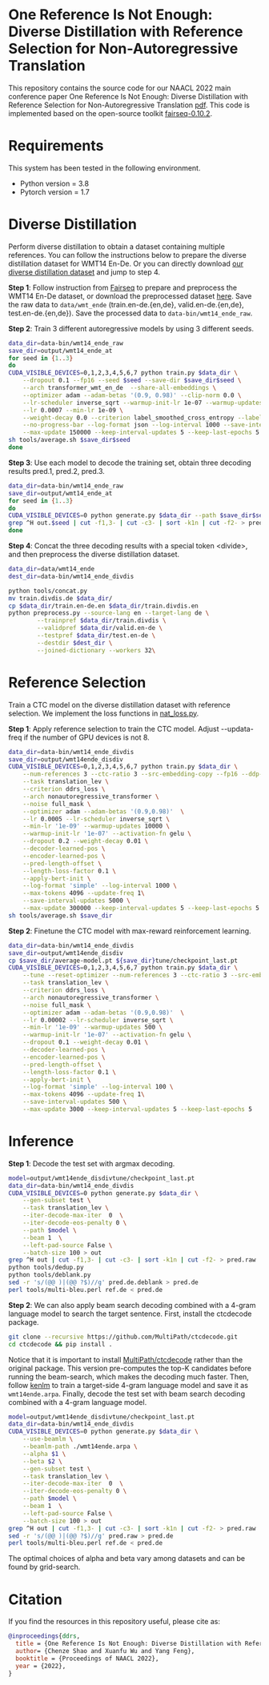 # One Reference Is Not Enough: Diverse Distillation with Reference Selection for Non-Autoregressive Translation
This repository contains the source code for our NAACL 2022 main conference paper One Reference Is Not Enough: Diverse Distillation with Reference Selection for Non-Autoregressive Translation [pdf](https://arxiv.org/pdf/2205.14333.pdf). This code is implemented based on the open-source toolkit [fairseq-0.10.2](https://github.com/pytorch/fairseq).

# Requirements
This system has been tested in the following environment.

+ Python version = 3.8
+ Pytorch version = 1.7

# Diverse Distillation
Perform diverse distillation to obtain a dataset containing multiple references. You can follow the instructions below to prepare the diverse distillation dataset for WMT14 En-De. Or you can directly download [our diverse distillation dataset](https://drive.google.com/file/d/1-A0fufa8m7aNaCgspBtakJaRgOCcoIMt/view?usp=sharing) and jump to step 4.

**Step 1**: Follow instruction from [Fairseq](https://github.com/pytorch/fairseq/tree/master/examples/translation) to prepare and preprocess the WMT14 En-De dataset, or download the preprocessed dataset [here](http://dl.fbaipublicfiles.com/nat/original_dataset.zip). Save the raw data to ``data/wmt_ende`` (train.en-de.{en,de}, valid.en-de.{en,de}, test.en-de.{en,de}). Save the processed data to ``data-bin/wmt14_ende_raw``.

**Step 2**: Train 3 different autoregressive models by using 3 different seeds. 

```bash
data_dir=data-bin/wmt14_ende_raw
save_dir=output/wmt14_ende_at
for seed in {1..3}
do
CUDA_VISIBLE_DEVICES=0,1,2,3,4,5,6,7 python train.py $data_dir \
    --dropout 0.1 --fp16 --seed $seed --save-dir $save_dir$seed \
    --arch transformer_wmt_en_de  --share-all-embeddings \
    --optimizer adam --adam-betas '(0.9, 0.98)' --clip-norm 0.0 \
    --lr-scheduler inverse_sqrt --warmup-init-lr 1e-07 --warmup-updates 4000 \
    --lr 0.0007 --min-lr 1e-09 \
    --weight-decay 0.0 --criterion label_smoothed_cross_entropy --label-smoothing 0.1 --max-tokens 4096 --update-freq 1\
    --no-progress-bar --log-format json --log-interval 1000 --save-interval-updates 5000 \
    --max-update 150000 --keep-interval-updates 5 --keep-last-epochs 5
sh tools/average.sh $save_dir$seed
done
```
**Step 3**: Use each model to decode the training set, obtain three decoding results pred.1, pred.2, pred.3.
```bash
data_dir=data-bin/wmt14_ende_raw
save_dir=output/wmt14_ende_at
for seed in {1..3}
do
CUDA_VISIBLE_DEVICES=0 python generate.py $data_dir --path $save_dir$seed/average-model.pt --gen-subset train --beam 5 --batch-size 100 --lenpen 0.6 > out.$seed
grep ^H out.$seed | cut -f1,3- | cut -c3- | sort -k1n | cut -f2- > pred.$seed
done
```
**Step 4**: Concat the three decoding results with a special token \<divide>, and then preprocess the diverse distillation dataset.
```bash
data_dir=data/wmt14_ende
dest_dir=data-bin/wmt14_ende_divdis

python tools/concat.py
mv train.divdis.de $data_dir/
cp $data_dir/train.en-de.en $data_dir/train.divdis.en
python preprocess.py --source-lang en --target-lang de \
        --trainpref $data_dir/train.divdis \
        --validpref $data_dir/valid.en-de \
        --testpref $data_dir/test.en-de \
        --destdir $dest_dir \
        --joined-dictionary --workers 32\
```

# Reference Selection
Train a CTC model on the diverse distillation dataset with reference selection. We implement the loss functions in [nat_loss.py](https://github.com/ictnlp/DDRS-NAT/blob/main/fairseq/criterions/nat_loss.py).

**Step 1**: Apply reference selection to train the CTC model. Adjust --updata-freq if the number of GPU devices is not 8.
```bash
data_dir=data-bin/wmt14_ende_divdis
save_dir=output/wmt14ende_disdiv
CUDA_VISIBLE_DEVICES=0,1,2,3,4,5,6,7 python train.py $data_dir \
    --num-references 3 --ctc-ratio 3 --src-embedding-copy --fp16 --ddp-backend=no_c10d --save-dir $save_dir \
    --task translation_lev \
    --criterion ddrs_loss \
    --arch nonautoregressive_transformer \
    --noise full_mask \
    --optimizer adam --adam-betas '(0.9,0.98)'  \
    --lr 0.0005 --lr-scheduler inverse_sqrt \
    --min-lr '1e-09' --warmup-updates 10000 \
    --warmup-init-lr '1e-07' --activation-fn gelu \
    --dropout 0.2 --weight-decay 0.01 \
    --decoder-learned-pos \
    --encoder-learned-pos \
    --pred-length-offset \
    --length-loss-factor 0.1 \
    --apply-bert-init \
    --log-format 'simple' --log-interval 1000 \
    --max-tokens 4096 --update-freq 1\
    --save-interval-updates 5000 \
    --max-update 300000 --keep-interval-updates 5 --keep-last-epochs 5
sh tools/average.sh $save_dir
```
**Step 2**: Finetune the CTC model with max-reward reinforcement learning.
```bash
data_dir=data-bin/wmt14_ende_divdis
save_dir=output/wmt14ende_disdiv
cp $save_dir/average-model.pt ${save_dir}tune/checkpoint_last.pt
CUDA_VISIBLE_DEVICES=0,1,2,3,4,5,6,7 python train.py $data_dir \
    --tune --reset-optimizer --num-references 3 --ctc-ratio 3 --src-embedding-copy --fp16 --ddp-backend=no_c10d --save-dir ${save_dir}tune \
    --task translation_lev \
    --criterion ddrs_loss \
    --arch nonautoregressive_transformer \
    --noise full_mask \
    --optimizer adam --adam-betas '(0.9,0.98)'  \
    --lr 0.00002 --lr-scheduler inverse_sqrt \
    --min-lr '1e-09' --warmup-updates 500 \
    --warmup-init-lr '1e-07' --activation-fn gelu \
    --dropout 0.1 --weight-decay 0.01 \
    --decoder-learned-pos \
    --encoder-learned-pos \
    --pred-length-offset \
    --length-loss-factor 0.1 \
    --apply-bert-init \
    --log-format 'simple' --log-interval 100 \
    --max-tokens 4096 --update-freq 1\
    --save-interval-updates 500 \
    --max-update 3000 --keep-interval-updates 5 --keep-last-epochs 5
```
# Inference
**Step 1**: Decode the test set with argmax decoding.
```bash
model=output/wmt14ende_disdivtune/checkpoint_last.pt
data_dir=data-bin/wmt14_ende_divdis
CUDA_VISIBLE_DEVICES=0 python generate.py $data_dir \
    --gen-subset test \
    --task translation_lev \
    --iter-decode-max-iter  0  \
    --iter-decode-eos-penalty 0 \
    --path $model \
    --beam 1  \
    --left-pad-source False \
    --batch-size 100 > out
grep ^H out | cut -f1,3- | cut -c3- | sort -k1n | cut -f2- > pred.raw
python tools/dedup.py
python tools/deblank.py
sed -r 's/(@@ )|(@@ ?$)//g' pred.de.deblank > pred.de
perl tools/multi-bleu.perl ref.de < pred.de
```
**Step 2**: We can also apply beam search decoding combined with a 4-gram language model to search the target sentence. First, install the ctcdecode package.
```bash
git clone --recursive https://github.com/MultiPath/ctcdecode.git
cd ctcdecode && pip install .
```
Notice that it is important to install [MultiPath/ctcdecode](https://github.com/MultiPath/ctcdecode) rather than the original package. This version pre-computes the top-K candidates before running the beam-search, which makes the decoding much faster. Then, follow [kenlm](https://github.com/kpu/kenlm) to train a target-side 4-gram language model and save it as ``wmt14ende.arpa``. Finally, decode the test set with beam search decoding combined with a 4-gram language model.
```bash
model=output/wmt14ende_disdivtune/checkpoint_last.pt
data_dir=data-bin/wmt14_ende_divdis
CUDA_VISIBLE_DEVICES=0 python generate.py $data_dir \
    --use-beamlm \
    --beamlm-path ./wmt14ende.arpa \
    --alpha $1 \
    --beta $2 \
    --gen-subset test \
    --task translation_lev \
    --iter-decode-max-iter  0  \
    --iter-decode-eos-penalty 0 \
    --path $model \
    --beam 1  \
    --left-pad-source False \
    --batch-size 100 > out
grep ^H out | cut -f1,3- | cut -c3- | sort -k1n | cut -f2- > pred.raw
sed -r 's/(@@ )|(@@ ?$)//g' pred.raw > pred.de
perl tools/multi-bleu.perl ref.de < pred.de
```
The optimal choices of alpha and beta vary among datasets and can be found by grid-search.
# Citation

If you find the resources in this repository useful, please cite as:

``` bibtex
@inproceedings{ddrs,
  title = {One Reference Is Not Enough: Diverse Distillation with Reference Selection for Non-Autoregressive Translation},
  author= {Chenze Shao and Xuanfu Wu and Yang Feng},
  booktitle = {Proceedings of NAACL 2022},
  year = {2022},
}
```
